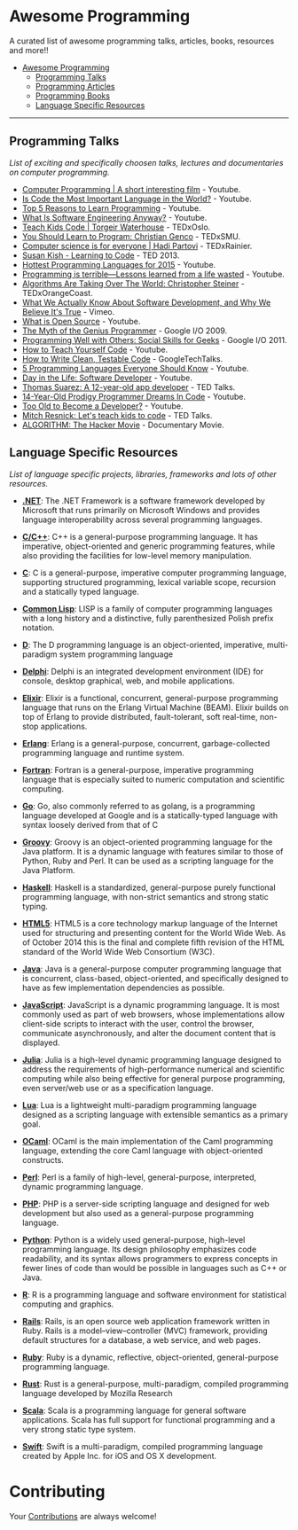 # Awesome Programming

A curated list of awesome programming talks, articles, books, resources and more!!

- [Awesome Programming](#awesome-pprogramming)
    - [Programming Talks](#programming-talks)
    - [Programming Articles](#programming-articles)
    - [Programming Books](#programming-books)
    - [Language Specific Resources](#language-specific-resources)

- - -

## Programming Talks

*List of exciting and specifically choosen talks, lectures and documentaries on computer programming.*

* [Computer Programming | A short interesting film](https://www.youtube.com/watch?v=OWsyrnOBsJs) - Youtube.
* [Is Code the Most Important Language in the World?](https://www.youtube.com/watch?v=Vxv0-sggnqA) - Youtube.
* [Top 5 Reasons to Learn Programming](https://www.youtube.com/watch?v=rH-LXDNN02E) - Youtube.
* [What Is Software Engineering Anyway?](https://www.youtube.com/watch?v=bFmThPwKRGU) - Youtube.
* [Teach Kids Code | Torgeir Waterhouse](http://tedxtalks.ted.com/video/Teach-Kids-Code-%7C-Torgeir-Water) - TEDxOslo.
* [You Should Learn to Program: Christian Genco](https://www.youtube.com/watch?v=xfBWk4nw440) - TEDxSMU.
* [Computer science is for everyone | Hadi Partovi](https://www.youtube.com/watch?v=FpMNs7H24X0) - TEDxRainier.
* [Susan Kish - Learning to Code](https://www.youtube.com/watch?v=XKL4lBlmeXE) - TED 2013.
* [Hottest Programming Languages for 2015](https://www.youtube.com/watch?v=k-4MbhtLQTs) - Youtube.
* [Programming is terrible—Lessons learned from a life wasted](https://www.youtube.com/watch?v=csyL9EC0S0c) - Youtube.
* [Algorithms Are Taking Over The World: Christopher Steiner](https://www.youtube.com/watch?v=H_aLU-NOdHM) - TEDxOrangeCoast.
* [What We Actually Know About Software Development, and Why We Believe It's True](https://vimeo.com/9270320) - Vimeo.
* [What is Open Source](https://www.youtube.com/watch?v=a8fHgx9mE5U) - Youtube.
* [The Myth of the Genius Programmer](https://www.youtube.com/watch?v=0SARbwvhupQ) - Google I/O 2009.
* [Programming Well with Others: Social Skills for Geeks](https://www.youtube.com/watch?v=q-7l8cnpI4k) - Google I/O 2011.
* [How to Teach Yourself Code](https://www.youtube.com/watch?v=T0qAjgQFR4c) - Youtube.
* [How to Write Clean, Testable Code](https://www.youtube.com/watch?v=XcT4yYu_TTs) - GoogleTechTalks.
* [5 Programming Languages Everyone Should Know](https://www.youtube.com/watch?v=LR8fQiskYII) - Youtube.
* [Day in the Life: Software Developer](https://www.youtube.com/watch?v=V_8M2f_igiA) - Youtube.
* [Thomas Suarez: A 12-year-old app developer](http://www.ted.com/talks/thomas_suarez_a_12_year_old_app_developer) - TED Talks.
* [14-Year-Old Prodigy Programmer Dreams In Code](https://www.youtube.com/watch?v=DBXZWB_dNsw) - Youtube.
* [Too Old to Become a Developer?](https://www.youtube.com/watch?v=TPWV_8rc_5c) - Youtube.
* [Mitch Resnick: Let's teach kids to code](http://www.ted.com/talks/mitch_resnick_let_s_teach_kids_to_code) - TED Talks.
* [ALGORITHM: The Hacker Movie](https://www.youtube.com/watch?v=6qpudAhYhpc) - Documentary Movie.


## Language Specific Resources

*List of language specific projects, libraries, frameworks and lots of other resources.*

* **[.NET](https://github.com/quozd/awesome-dotnet)**: The .NET Framework is a software framework developed by Microsoft that runs primarily on Microsoft Windows and provides language interoperability across several programming languages.

* **[C/C++](https://github.com/fffaraz/awesome-cpp)**: C++ is a general-purpose programming language. It has imperative, object-oriented and generic programming features, while also providing the facilities for low-level memory manipulation.

* **[C](https://github.com/aleksandar-todorovic/awesome-c)**: C is a general-purpose, imperative computer programming language, supporting structured programming, lexical variable scope, recursion and a statically typed language.

* **[Common Lisp](https://github.com/kozross/awesome-cl)**: LISP is a family of computer programming languages with a long history and a distinctive, fully parenthesized Polish prefix notation.

* **[D](https://github.com/zhaopuming/awesome-d)**: The D programming language is an object-oriented, imperative, multi-paradigm system programming language

* **[Delphi](https://github.com/Fr0sT-Brutal/awesome-delphi)**: Delphi is an integrated development environment (IDE) for console, desktop graphical, web, and mobile applications.

* **[Elixir](https://github.com/h4cc/awesome-elixir)**: Elixir is a functional, concurrent, general-purpose programming language that runs on the Erlang Virtual Machine (BEAM). Elixir builds on top of Erlang to provide distributed, fault-tolerant, soft real-time, non-stop applications.

* **[Erlang](https://github.com/drobakowski/awesome-erlang)**: Erlang is a general-purpose, concurrent, garbage-collected programming language and runtime system.

* **[Fortran](https://github.com/rabbiabram/awesome-fortran)**: Fortran is a general-purpose, imperative programming language that is especially suited to numeric computation and scientific computing.

* **[Go](https://github.com/avelino/awesome-go)**: Go, also commonly referred to as golang, is a programming language developed at Google and is a statically-typed language with syntax loosely derived from that of C

* **[Groovy](https://github.com/kdabir/awesome-groovy)**: Groovy is an object-oriented programming language for the Java platform. It is a dynamic language with features similar to those of Python, Ruby and Perl. It can be used as a scripting language for the Java Platform.

* **[Haskell](https://github.com/krispo/awesome-haskell)**: Haskell is a standardized, general-purpose purely functional programming language, with non-strict semantics and strong static typing.

* **[HTML5](https://github.com/diegocard/awesome-html5)**: HTML5 is a core technology markup language of the Internet used for structuring and presenting content for the World Wide Web. As of October 2014 this is the final and complete fifth revision of the HTML standard of the World Wide Web Consortium (W3C).

* **[Java](https://github.com/akullpp/awesome-java)**: Java is a general-purpose computer programming language that is concurrent, class-based, object-oriented, and specifically designed to have as few implementation dependencies as possible.

* **[JavaScript](https://github.com/sorrycc/awesome-javascript)**: JavaScript is a dynamic programming language. It is most commonly used as part of web browsers, whose implementations allow client-side scripts to interact with the user, control the browser, communicate asynchronously, and alter the document content that is displayed.

* **[Julia](https://github.com/svaksha/Julia.jl)**: Julia is a high-level dynamic programming language designed to address the requirements of high-performance numerical and scientific computing while also being effective for general purpose programming, even server/web use or as a specification language.

* **[Lua](https://github.com/LewisJEllis/awesome-lua)**: Lua is a lightweight multi-paradigm programming language designed as a scripting language with extensible semantics as a primary goal.

* **[OCaml](https://github.com/rizo/awesome-ocaml)**: OCaml is the main implementation of the Caml programming language, extending the core Caml language with object-oriented constructs.

* **[Perl](https://github.com/hachiojipm/awesome-perl)**: Perl is a family of high-level, general-purpose, interpreted, dynamic programming language.

* **[PHP](https://github.com/ziadoz/awesome-php)**: PHP is a server-side scripting language and designed for web development but also used as a general-purpose programming language.

* **[Python](https://github.com/vinta/awesome-python)**: Python is a widely used general-purpose, high-level programming language. Its design philosophy emphasizes code readability, and its syntax allows programmers to express concepts in fewer lines of code than would be possible in languages such as C++ or Java.

* **[R](https://github.com/qinwf/awesome-R)**: R is a programming language and software environment for statistical computing and graphics.

* **[Rails](https://github.com/ekremkaraca/awesome-rails)**: Rails, is an open source web application framework written in Ruby. Rails is a model–view–controller (MVC) framework, providing default structures for a database, a web service, and web pages.

* **[Ruby](https://github.com/markets/awesome-ruby)**: Ruby is a dynamic, reflective, object-oriented, general-purpose programming language.

* **[Rust](https://github.com/kud1ing/awesome-rust)**: Rust is a general-purpose, multi-paradigm, compiled programming language developed by Mozilla Research

* **[Scala](https://github.com/lauris/awesome-scala)**: Scala is a programming language for general software applications. Scala has full support for functional programming and a very strong static type system.

* **[Swift](https://github.com/matteocrippa/awesome-swift)**: Swift is a multi-paradigm, compiled programming language created by Apple Inc. for iOS and OS X development.


# Contributing

Your [Contributions](https://github.com/hardikvasa/awesome-programming/blob/master/CONTRIBUTING.md) are always welcome!
